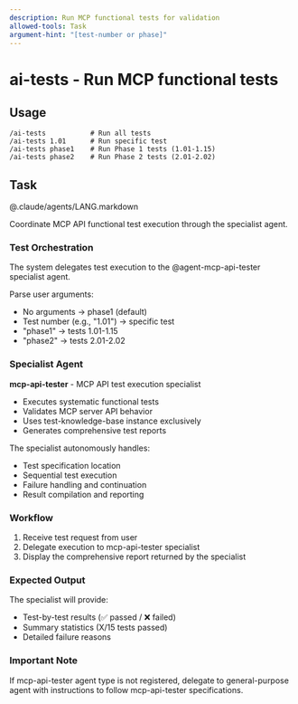 ```yaml
---
description: Run MCP functional tests for validation
allowed-tools: Task
argument-hint: "[test-number or phase]"
---
```


# ai-tests - Run MCP functional tests

## Usage
```
/ai-tests           # Run all tests
/ai-tests 1.01      # Run specific test
/ai-tests phase1    # Run Phase 1 tests (1.01-1.15)
/ai-tests phase2    # Run Phase 2 tests (2.01-2.02)
```

## Task

@.claude/agents/LANG.markdown

Coordinate MCP API functional test execution through the specialist agent.

### Test Orchestration

The system delegates test execution to the @agent-mcp-api-tester specialist agent.

Parse user arguments:
- No arguments → phase1 (default)
- Test number (e.g., "1.01") → specific test
- "phase1" → tests 1.01-1.15
- "phase2" → tests 2.01-2.02

### Specialist Agent

**mcp-api-tester** - MCP API test execution specialist
- Executes systematic functional tests
- Validates MCP server API behavior
- Uses test-knowledge-base instance exclusively
- Generates comprehensive test reports

The specialist autonomously handles:
- Test specification location
- Sequential test execution
- Failure handling and continuation
- Result compilation and reporting

### Workflow

1. Receive test request from user
2. Delegate execution to mcp-api-tester specialist
3. Display the comprehensive report returned by the specialist

### Expected Output

The specialist will provide:
- Test-by-test results (✅ passed / ❌ failed)
- Summary statistics (X/15 tests passed)
- Detailed failure reasons

### Important Note

If mcp-api-tester agent type is not registered, delegate to general-purpose agent with instructions to follow mcp-api-tester specifications.
